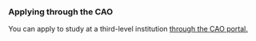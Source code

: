###  **Applying through the CAO**

You can apply to study at a third-level institution [ through the CAO portal.
](http://www.cao.ie/apply.php)
